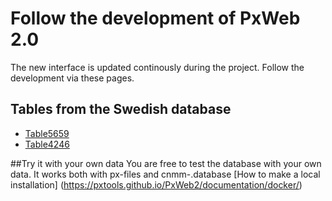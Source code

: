 # Follow the development of PxWeb 2.0
The new interface is updated continously during the project. Follow the development via these pages.
## Tables from the Swedish database
- [Table5659](https://test.pxweb2.pages.dev/table/TAB5659)
- [Table4246](https://test.pxweb2.pages.dev/table/TAB4246)

##Try it with your own data
You are free to test the database with your own data. It works both with px-files and cnmm-.database
[How to make a local installation] (https://pxtools.github.io/PxWeb2/documentation/docker/)

